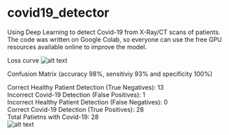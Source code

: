 # covid19_detector
Using Deep Learning to detect Covid-19 from X-Ray/CT scans of patients. The code was written on Google Colab, so everyone can use the free GPU resources available online to improve the model.

Loss curve 
![alt text](https://raw.githubusercontent.com/rekalantar/covid19_detector/master/loss_curve.png)



Confusion Matrix (accuracy 98%, sensitiviy 93% and specificity 100%)

Correct Healthy Patient Detection (True Negatives):  13\
Incorrect Covid-19 Detection (False Positives):  1\
Incorrect Healthy Patient Detection (False Negatives):  0\
Correct Covid-19 Detection (True Positives):  28\
Total Patietns with Covid-19:  28\
![alt text](https://raw.githubusercontent.com/rekalantar/covid19_detector/master/confusion_matrix.png)
